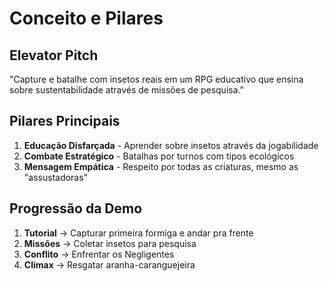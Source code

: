 # Conceito e Pilares

## Elevator Pitch
"Capture e batalhe com insetos reais em um RPG educativo que ensina sobre sustentabilidade através de missões de pesquisa."

## Pilares Principais
1. **Educação Disfarçada** - Aprender sobre insetos através da jogabilidade
2. **Combate Estratégico** - Batalhas por turnos com tipos ecológicos
3. **Mensagem Empática** - Respeito por todas as criaturas, mesmo as "assustadoras"

## Progressão da Demo
1. **Tutorial** → Capturar primeira formiga e andar pra frente
2. **Missões** → Coletar insetos para pesquisa
3. **Conflito** → Enfrentar os Negligentes
4. **Clímax** → Resgatar aranha-caranguejeira